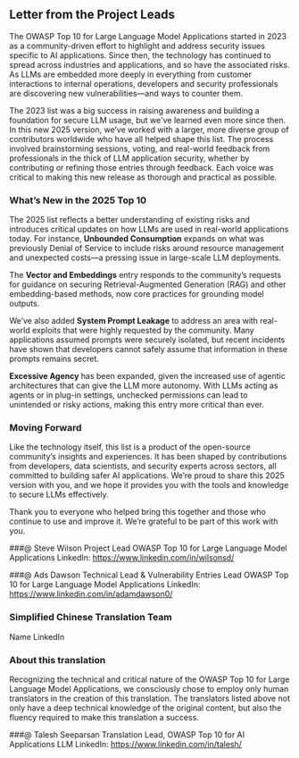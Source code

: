 ## Letter from the Project Leads

The OWASP Top 10 for Large Language Model Applications started in 2023 as a community-driven effort to highlight and address security issues specific to AI applications. Since then, the technology has continued to spread across industries and applications, and so have the associated risks. As LLMs are embedded more deeply in everything from customer interactions to internal operations, developers and security professionals are discovering new vulnerabilities—and ways to counter them.

The 2023 list was a big success in raising awareness and building a foundation for secure LLM usage, but we've learned even more since then. In this new 2025 version, we’ve worked with a larger, more diverse group of contributors worldwide who have all helped shape this list. The process involved brainstorming sessions, voting, and real-world feedback from professionals in the thick of LLM application security, whether by contributing or refining those entries through feedback. Each voice was critical to making this new release as thorough and practical as possible.

### What’s New in the 2025 Top 10

The 2025 list reflects a better understanding of existing risks and introduces critical updates on how LLMs are used in real-world applications today. For instance, **Unbounded Consumption** expands on what was previously Denial of Service to include risks around resource management and unexpected costs—a pressing issue in large-scale LLM deployments.

The **Vector and Embeddings** entry responds to the community’s requests for guidance on securing Retrieval-Augmented Generation (RAG) and other embedding-based methods, now core practices for grounding model outputs.

We’ve also added **System Prompt Leakage** to address an area with real-world exploits that were highly requested by the community. Many applications assumed prompts were securely isolated, but recent incidents have shown that developers cannot safely assume that information in these prompts remains secret.

**Excessive Agency** has been expanded, given the increased use of agentic architectures that can give the LLM more autonomy.  With LLMs acting as agents or in plug-in settings, unchecked permissions can lead to unintended or risky actions, making this entry more critical than ever.

### Moving Forward

Like the technology itself, this list is a product of the open-source community’s insights and experiences. It has been shaped by contributions from developers, data scientists, and security experts across sectors, all committed to building safer AI applications. We’re proud to share this 2025 version with you, and we hope it provides you with the tools and knowledge to secure LLMs effectively.

Thank you to everyone who helped bring this together and those who continue to use and improve it. We’re grateful to be part of this work with you.


###@ Steve Wilson
Project Lead
OWASP Top 10 for Large Language Model Applications
LinkedIn: https://www.linkedin.com/in/wilsonsd/

###@ Ads Dawson
Technical Lead & Vulnerability Entries Lead
OWASP Top 10 for Large Language Model Applications
LinkedIn: https://www.linkedin.com/in/adamdawson0/


### Simplified Chinese Translation Team
Name
LinkedIn

### About this translation
Recognizing the technical and critical nature of the OWASP Top 10 for Large Language Model Applications, we consciously chose to employ only human translators in the creation of this translation. The translators listed above not only have a deep technical knowledge of the original content, but also the fluency required to make this translation a success.

###@ Talesh Seeparsan
Translation Lead, OWASP Top 10 for AI Applications LLM
LinkedIn: https://www.linkedin.com/in/talesh/
